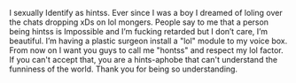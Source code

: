 I sexually Identify as hintss. Ever since I was a boy I dreamed of loling over the chats dropping xDs on lol mongers. People say to me that a person being hintss is Impossible and I’m fucking retarded but I don’t care, I’m beautiful. I’m having a plastic surgeon install a "lol" module to my voice box. From now on I want you guys to call me "hontss" and respect my lol factor. If you can't accept that, you are a hints-aphobe that can't understand the funniness of the world.
Thank you for being so understanding.
